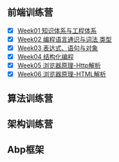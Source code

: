## 前端训练营
 - [x] [Week01  知识体系与工程体系](FrontEnd/Week01/README.md)
 - [x] [Week02 编程语言通识与词法 类型](FrontEnd/Week02/README.md)
 - [x] [Week03 表达式、语句与对象](FrontEnd/Week03/README.md)
 - [x] [Week04 结构化编程](FrontEnd/Week04/README.md)
 - [x] [Week05 浏览器原理-Http解析](FrontEnd/Week05/README.md)
 - [x] [Week06 浏览器原理-HTML解析](FrontEnd/Week06/README.md)
## 算法训练营
## 架构训练营



## Abp框架



